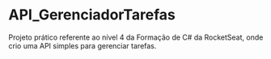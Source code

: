 # API_GerenciadorTarefas
Projeto prático referente ao nível 4 da Formação de C# da RocketSeat, onde crio uma API simples para gerenciar tarefas.
